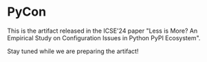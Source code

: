 # PyCon
This is the artifact released in the ICSE'24 paper "Less is More? An Empirical Study on Configuration Issues in Python PyPI Ecosystem".


Stay tuned while we are preparing the artifact!
